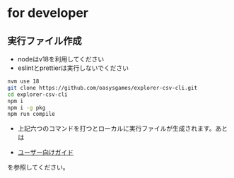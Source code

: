 # for developer

## 実行ファイル作成

* nodeはv18を利用してください
* eslintとprettierは実行しないでください

```bash
nvm use 18
git clone https://github.com/oasysgames/explorer-csv-cli.git
cd explorer-csv-cli
npm i
npm i -g pkg
npm run compile
```

* 上記六つのコマンドを打つとローカルに実行ファイルが生成されます。あとは

- [ユーザー向けガイド](./%E3%83%A6%E3%83%BC%E3%82%B6%E3%83%BC%E5%90%91%E3%81%91%E3%82%AC%E3%82%A4%E3%83%89.md)

を参照してください。